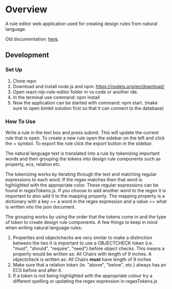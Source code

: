 # Overview
A rule editor web application used for creating design rules from natural language.

Old documentation: [here](https://ualberta-cmput401.github.io/natural-language-rules/).

## Development
### Set Up
1. Clone repo
2. Download and install node.js and npm: https://nodejs.org/en/download/
3. Open react-nlp-rule-editor folder in vs code or another ide.
4. In the terminal use command: npm install 
5. Now the application can be started with command: npm start. (make sure to open bimkit solution first so that it can connect to the database)

### How To Use
Write a rule in the text box and press submit. This will update the current rule that is open. To create a new rule open the sidebar on the left and click the + symbol. To export the rule click the export button in the sidebar.

The natural language text is translated into a rule by tokenizing important words and then grouping the tokens into design rule components such as property, ecs, relation etc.

The tokenizing works by iterating through the text and matching regular expressions to each word. If the regex matches then that word is hgihlighted with the appropriate color.
These regular expressions can be found in regexTokens.js. If you choose to add another word to the regex it is important to also add it to the mapping property. The mapping property is a dictionary with a key == a word in the regex expression and a value == what is written into the json document. 

The grouping works by using the order that the tokens come in and the type of token to create design rule components. 
A few things to keep in mind when writing natural language rules:
1. Properties and objectchecks are very similar to make a distinction between the two it is important to use a OBJECTCHECK token (i.e. "must", "should", "require", "need") before object checks. This means a property would be written as: All Chairs with length of 9 inches. A objectcheck is written as: All Chairs **must** have length of 9 inches
2. Make sure that a relation token (ie. "above", "below", etc.) always has an ECS before and after it.
3. If a token is not being highlighted with the appropriate colour try a different spelling or updating the regex expression in regexTokens.js

